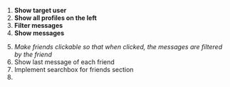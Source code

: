 1. **Show target user**
2. **Show all profiles on the left**
3. **Filter messages**
4. **Show messages**
<!-- --------------------------------- -->
5. *Make friends clickable so that when clicked, the messages are filtered by the friend*
6. Show last message of each friend
7. Implement searchbox for friends section
8. 